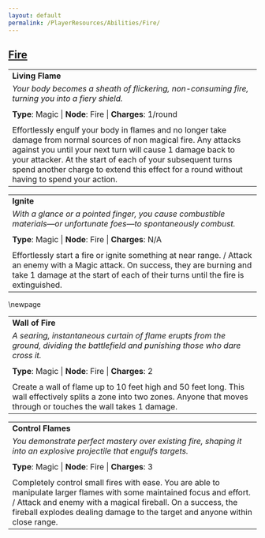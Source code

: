 ```yaml
---
layout: default
permalink: /PlayerResources/Abilities/Fire/
---
```

## [Fire](#Fire)

|                                                                                                                                                            |
| :--------------------------------------------------------------------------------------------------------- |
| **Living Flame** |
| *Your body becomes a sheath of flickering, non-consuming fire, turning you into a fiery shield.* |
| |
| **Type**: Magic \| **Node**: Fire \| **Charges**: 1/round |
| |
| Effortlessly engulf your body in flames and no longer take damage from normal sources of non magical fire. Any attacks against you until your next turn will cause 1 damage back to your attacker. At the start of each of your subsequent turns spend another charge to extend this effect for a round without having to spend your action. |

|                                                                                                                                                            |
| :--------------------------------------------------------------------------------------------------------- |
| **Ignite** |
| *With a glance or a pointed finger, you cause combustible materials—or unfortunate foes—to spontaneously combust.* |
| |
| **Type**: Magic \| **Node**: Fire \| **Charges**: N/A |
| |
| Effortlessly start a fire or ignite something at near range. / Attack an enemy with a Magic attack. On success, they are burning and take 1 damage at the start of each of their turns until the fire is extinguished. |

\newpage

|                                                                                                                                                            |
| :--------------------------------------------------------------------------------------------------------- |
| **Wall of Fire** |
| *A searing, instantaneous curtain of flame erupts from the ground, dividing the battlefield and punishing those who dare cross it.* |
| |
| **Type**: Magic \| **Node**: Fire \| **Charges**: 2 |
| |
| Create a wall of flame up to 10 feet high and 50 feet long. This wall effectively splits a zone into two zones. Anyone that moves through or touches the wall takes 1 damage. |

|                                                                                                                                                            |
| :--------------------------------------------------------------------------------------------------------- |
| **Control Flames** |
| *You demonstrate perfect mastery over existing fire, shaping it into an explosive projectile that engulfs targets.* |
| |
| **Type**: Magic \| **Node**: Fire \| **Charges**: 3 |
| |
| Completely control small fires with ease. You are able to manipulate larger flames with some maintained focus and effort. / Attack and enemy with a magical fireball. On a success, the fireball explodes dealing damage to the target and anyone within close range. |